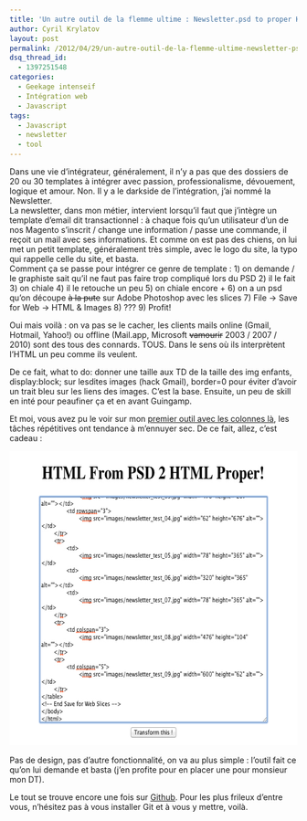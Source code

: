```yaml
---
title: 'Un autre outil de la flemme ultime : Newsletter.psd to proper HTML'
author: Cyril Krylatov
layout: post
permalink: /2012/04/29/un-autre-outil-de-la-flemme-ultime-newsletter-psd-to-proper-html/
dsq_thread_id:
  - 1397251548
categories:
  - Geekage intenseif
  - Intégration web
  - Javascript
tags:
  - Javascript
  - newsletter
  - tool
---
```

Dans une vie d&rsquo;intégrateur, généralement, il n&rsquo;y a pas que des dossiers de 20 ou 30 templates à intégrer avec passion, professionalisme, dévouement, logique et amour. Non. Il y a le darkside de l&rsquo;intégration, j&rsquo;ai nommé la Newsletter.  
La newsletter, dans mon métier, intervient lorsqu&rsquo;il faut que j&rsquo;intègre un template d&rsquo;email dit transactionnel : à chaque fois qu&rsquo;un utilisateur d&rsquo;un de nos Magento s&rsquo;inscrit / change une information / passe une commande, il reçoit un mail avec ses informations. Et comme on est pas des chiens, on lui met un petit template, généralement très simple, avec le logo du site, la typo qui rappelle celle du site, et basta.  
Comment ça se passe pour intégrer ce genre de template : 1) on demande / le graphiste sait qu&rsquo;il ne faut pas faire trop compliqué lors du PSD 2) il le fait 3) on chiale 4) il le retouche un peu 5) on chiale encore + 6) on a un psd qu&rsquo;on découpe <del datetime="2012-04-29T08:54:12+00:00">à la pute</del> sur Adobe Photoshop avec les slices 7) File -> Save for Web -> HTML & Images 8) ??? 9) Profit!

Oui mais voilà : on va pas se le cacher, les clients mails online (Gmail, Hotmail, Yahoo!) ou offline (Mail.app, Microsoft <del datetime="2012-04-29T08:54:12+00:00">vamourir</del> 2003 / 2007 / 2010) sont des tous des connards. TOUS. Dans le sens où ils interprètent l&rsquo;HTML un peu comme ils veulent.

De ce fait, what to do: donner une taille aux TD de la taille des img enfants, display:block; sur lesdites images (hack Gmail), border=0 pour éviter d&rsquo;avoir un trait bleu sur les liens des images. C&rsquo;est la base. Ensuite, un peu de skill en inté pour peaufiner ça et en avant Guingamp.

Et moi, vous avez pu le voir sur mon [premier outil avec les colonnes là][1], les tâches répétitives ont tendance à m&rsquo;ennuyer sec. De ce fait, allez, c&rsquo;est cadeau :

<p style="text-align:center;">
  <img src="/uploads/2012/04/psd2html.jpg" alt="Un autre outil de la flemme ultime : Newsletter.psd to proper HTML" title="Un autre outil de la flemme ultime : Newsletter.psd to proper HTML" width="640" height="516" />
</p>

Pas de design, pas d&rsquo;autre fonctionnalité, on va au plus simple : l&rsquo;outil fait ce qu&rsquo;on lui demande et basta (j&rsquo;en profite pour en placer une pour monsieur mon DT).

Le tout se trouve encore une fois sur [Github][2]. Pour les plus frileux d&rsquo;entre vous, n&rsquo;hésitez pas à vous installer Git et à vous y mettre, voilà.

 [1]: http://blog.c-krylatov.com/2012/04/07/loutil-de-la-flemme-ultime-convertir-des-pixels-en-pourcentage/
 [2]: https://github.com/DaPo/PSD2PROPERHTML